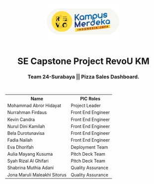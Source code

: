 
<p align="center">
    <img src="image/logoRevoU.png" width='250px' alt="Logo" >
  </a>

  <h1 align="center">SE Capstone Project RevoU KM</h1>
  <h3 align="center">
  Team 24-Surabaya || Pizza Sales Dashboard.</h3> 
</p>
<br>


<table align="center">
  <tr>
    <th>Name</th>
    <th>PIC Roles</th>
    
  </tr>
  <tr>
    <td>Mohammad Abror Hidayat</td>
    <td>Project Leader</td>
    
  </tr>
  <tr>
    <td>Nurrahman Firdaus</td>
    <td>Front End Engineer</td>
    
  </tr>
  <tr>
    <td>Kevin Candra</td>
    <td>Front End Engineer</td>
    
  </tr>
  <tr>
    <td>Nurul Dini Kamilah</td>
    <td>Front End Engineer</td>
    
  </tr>
  <tr>
    <td>Bela Durotunavisa</td>
    <td>Front End Engineer</td>
    
  </tr>
  <tr>
    <td>Fadia Nailah</td>
    <td>Front End Engineer</td>
  </tr>
    <tr>
    <td>Eva Dhorifah</td>
    <td>Deployment Team</td>
  </tr>
    <tr>
    <td>Aulia Mayang Kusuma</td>
    <td>Pitch Deck Team</td>
  </tr>
    <tr>
    <td>Syah Rizal Al Ghifari</td>
    <td>Pitch Deck Team</td>
  </tr>
    <tr>
    <td>Shabrina Muthia Adani</td>
    <td>Quality Assurance</td>
  </tr>
    <tr>
    <td>Jona Maruli Maleakhi Sitorus</td>
    <td>Quality Assurance</td>
  </tr>
</table>
